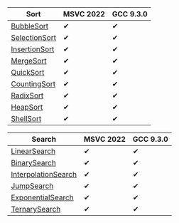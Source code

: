 | Sort | MSVC 2022 | GCC 9.3.0 |
| --- | --- | --- |
| [BubbleSort](/Algorithms/BubbleSort) | ✔ | ✔ |
| [SelectionSort](/Algorithms/SelectionSort) | ✔ | ✔ |
| [InsertionSort](/Algorithms/InsertionSort) | ✔ | ✔ |
| [MergeSort](/Algorithms/MergeSort) | ✔ | ✔ |
| [QuickSort](/Algorithms/QuickSort) | ✔ | ✔ |
| [CountingSort](/Algorithms/CountingSort) | ✔ | ✔ |
| [RadixSort](/Algorithms/RadixSort) | ✔ | ✔ |
| [HeapSort](/Algorithms/HeapSort) | ✔ | ✔ |
| [ShellSort](/Algorithms/ShellSort) | ✔ | ✔ |

| Search | MSVC 2022 | GCC 9.3.0 |
| --- | --- | --- |
| [LinearSearch](/Algorithms/LinearSearch) | ✔ | ✔ |
| [BinarySearch](/Algorithms/BinarySearch) | ✔ | ✔ |
| [InterpolationSearch](/Algorithms/InterpolationSearch) | ✔ | ✔ |
| [JumpSearch](/Algorithms/JumpSearch) | ✔ | ✔ |
| [ExponentialSearch](/Algorithms/ExponentialSearch) | ✔ | ✔ |
| [TernarySearch](/Algorithms/TernarySearch) | ✔ | ✔ |
